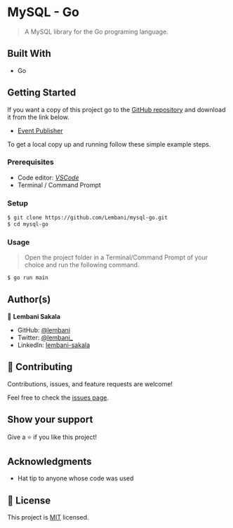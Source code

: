 # MySQL - Go

 > A MySQL library for the Go programing language.

## Built With

- Go

## Getting Started

If you want a copy of this project go to the [GitHub repository](https://github.com/Lembani/event-publisher.git) and download it from the link below.

- [Event Publisher](https://github.com/Lembani/event-publisher.git)


To get a local copy up and running follow these simple example steps.

### Prerequisites

- Code editor: _[VSCode](https://code.visualstudio.com/)_
- Terminal / Command Prompt

### Setup

```bash
$ git clone https://github.com/Lembani/mysql-go.git
$ cd mysql-go
```

### Usage

> Open the project folder in a Terminal/Command Prompt of your choice and run the following command.
```bash
$ go run main
```

## Author(s)

👤 **Lembani Sakala**

- GitHub: [@lembani](https://github.com/lembani)
- Twitter: [@lembani_](https://twitter.com/lembani_)
- LinkedIn: [lembani-sakala](https://linkedin.com/in/lembani-sakala)

## 🤝 Contributing

Contributions, issues, and feature requests are welcome!

Feel free to check the [issues page](../../issues/).

## Show your support

Give a ⭐️ if you like this project!

## Acknowledgments

- Hat tip to anyone whose code was used

## 📝 License

This project is [MIT](./MIT.md) licensed.
